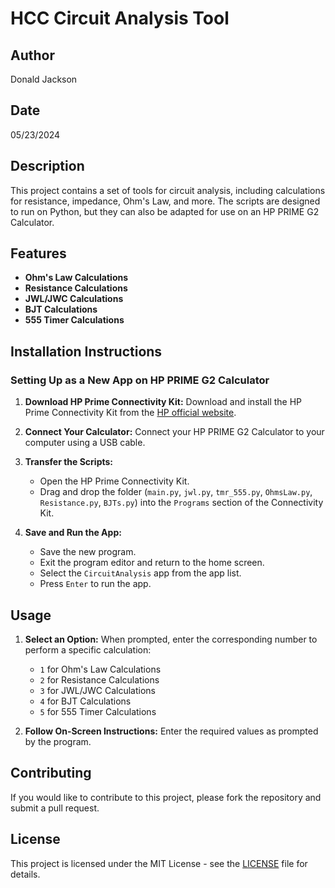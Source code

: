 # HCC Circuit Analysis Tool

## Author
Donald Jackson

## Date
05/23/2024

## Description
This project contains a set of tools for circuit analysis, including calculations for resistance, impedance, Ohm's Law, and more. The scripts are designed to run on Python, but they can also be adapted for use on an HP PRIME G2 Calculator.

## Features
- **Ohm's Law Calculations**
- **Resistance Calculations**
- **JWL/JWC Calculations**
- **BJT Calculations**
- **555 Timer Calculations**

## Installation Instructions

### Setting Up as a New App on HP PRIME G2 Calculator
1. **Download HP Prime Connectivity Kit:**
   Download and install the HP Prime Connectivity Kit from the [HP official website](https://www.hp.com/us-en/shop/pdp/hp-prime-graphing-calculator).

2. **Connect Your Calculator:**
   Connect your HP PRIME G2 Calculator to your computer using a USB cable.

3. **Transfer the Scripts:**
   - Open the HP Prime Connectivity Kit.
   - Drag and drop the folder (`main.py`, `jwl.py`, `tmr_555.py`, `OhmsLaw.py`, `Resistance.py`, `BJTs.py`) into the `Programs` section of the Connectivity Kit.

6. **Save and Run the App:**
   - Save the new program.
   - Exit the program editor and return to the home screen.
   - Select the `CircuitAnalysis` app from the app list.
   - Press `Enter` to run the app.

## Usage
1. **Select an Option:**
   When prompted, enter the corresponding number to perform a specific calculation:
   - `1` for Ohm's Law Calculations
   - `2` for Resistance Calculations
   - `3` for JWL/JWC Calculations
   - `4` for BJT Calculations
   - `5` for 555 Timer Calculations

2. **Follow On-Screen Instructions:**
   Enter the required values as prompted by the program.

## Contributing
If you would like to contribute to this project, please fork the repository and submit a pull request.

## License
This project is licensed under the MIT License - see the [LICENSE](LICENSE) file for details.
